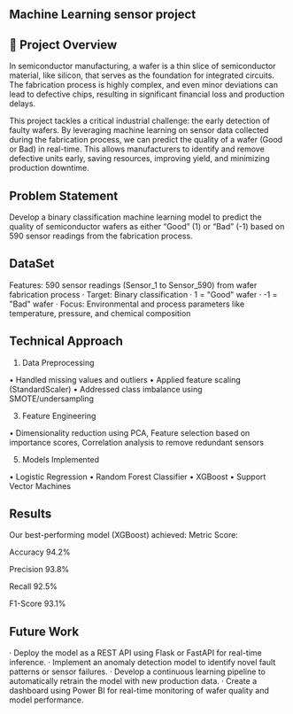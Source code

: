 ## Machine Learning sensor project 

## 📖 Project Overview

In semiconductor manufacturing, a wafer is a thin slice of semiconductor material, like silicon, that serves as the foundation for integrated circuits. The fabrication process is highly complex, and even minor deviations can lead to defective chips, resulting in significant financial loss and production delays.

This project tackles a critical industrial challenge: the early detection of faulty wafers. By leveraging machine learning on sensor data collected during the fabrication process, we can predict the quality of a wafer (Good or Bad) in real-time. This allows manufacturers to identify and remove defective units early, saving resources, improving yield, and minimizing production downtime.

## Problem Statement

Develop a binary classification machine learning model to predict the quality of semiconductor wafers as either “Good” (1) or “Bad” (-1) based on 590 sensor readings from the fabrication process.

## DataSet

Features: 590 sensor readings (Sensor_1 to Sensor_590) from wafer fabrication process
· Target: Binary classification
  · 1 = "Good" wafer
  · -1 = "Bad" wafer
· Focus: Environmental and process parameters like temperature, pressure, and chemical composition

## Technical Approach

1. Data Preprocessing
   
 • Handled missing values and outliers
 • Applied feature scaling (StandardScaler)
 • Addressed class imbalance using SMOTE/undersampling

3. Feature Engineering

• Dimensionality reduction using PCA, Feature selection based on importance scores, Correlation analysis to remove redundant sensors

5. Models Implemented

• Logistic Regression
• Random Forest Classifier 
• XGBoost
• Support Vector Machines

## Results

Our best-performing model (XGBoost) achieved:
Metric Score:

Accuracy 94.2%

Precision 93.8%

Recall 92.5%

F1-Score 93.1%

## Future Work

· Deploy the model as a REST API using Flask or FastAPI for real-time inference.
· Implement an anomaly detection model to identify novel fault patterns or sensor failures.
· Develop a continuous learning pipeline to automatically retrain the model with new production data.
· Create a dashboard using Power BI for real-time monitoring of wafer quality and model performance.

